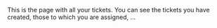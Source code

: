 This is the page with all your tickets. You can see the tickets you have created, those to which you are assigned, ...

